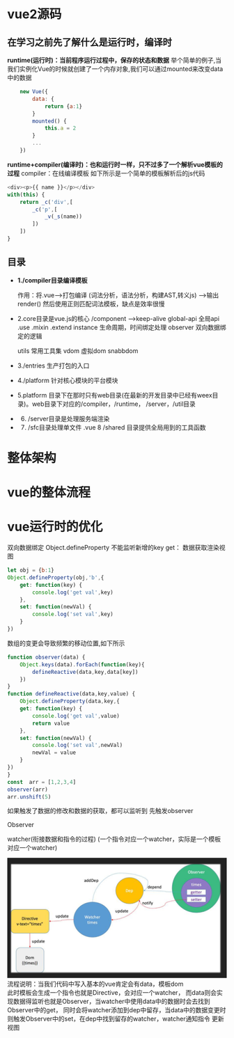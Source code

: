 # vue2源码

## 在学习之前先了解什么是运行时，编译时
**runtime(运行时)：当前程序运行过程中，保存的状态和数据**
    举个简单的例子,当我们实例化Vue的时候就创建了一个内存对象,我们可以通过mounted来改变data中的数据
```javascript
    new Vue({
        data: {
            return {a:1}
        }
        mounted() {
            this.a = 2
        }
        ...
    })
```
**runtime+compiler(编译时)：也和运行时一样，只不过多了一个解析vue模板的过程**
compiler：在线编译模板
    如下所示是一个简单的模板解析后的js代码
```javascript
<div><p>{{ name }}</p></div>
with(this) {
    return _c('div',[
        _c('p',[
            _v(_s(name))
        ])
    ])
}
```
## 目录
- **1./compiler目录编译模板**

    作用：将.vue-->打包编译 (词法分析，语法分析，构建AST,转义js) -->输出 render()
    然后使用正则匹配词法模板，缺点是效率很慢 
- 2.core目录是vue.js的核心
    /component -->keep-alive
    global-api 全局api .use .mixin .extend
    instance 生命周期，时间绑定处理
    observer 双向数据绑定的逻辑

    utils 常用工具集
    vdom 虚拟dom snabbdom
- 3./entries 生产打包的入口
- 4./platform 针对核心模块的平台模块
- 5.platform 目录下在那时只有web目录(在最新的开发目录中已经有weex目录)。web目录下对应的/compiler，/runtime，
    /server，/util目录
- 6. /server目录是处理服务端渲染
- 7. /sfc目录处理单文件 .vue
8 /shared 目录提供全局用到的工具函数
# 整体架构

# vue的整体流程

# vue运行时的优化

双向数据绑定
Object.defineProperty 
不能监听新增的key
get： 数据获取渲染视图

```javascript
let obj = {b:1}
Object.defineProperty(obj,'b',{
    get: function(key) {
        console.log('get val',key)
    },
    set: function(newVal) {
        console.log('set val',key)
    }
})
```
数组的变更会导致频繁的移动位置,如下所示
```javascript
function observer(data) {
    Object.keys(data).forEach(function(key){
        defineReactive(data,key,data[key])
    })
}
function defineReactive(data,key,value) {
    Object.defineProperty(data,key,{
    get: function(key) {
        console.log('get val',value)
        return value
    },
    set: function(newVal) {
        console.log('set val',newVal)
        newVal = value
    }
})
}
const  arr = [1,2,3,4]
observer(arr)
arr.unshift(5)
```
如果触发了数据的修改和数据的获取，都可以监听到
先触发observer




Observer

watcher(衔接数据和指令的过程)
 (一个指令对应一个watcher，实际是一个模板对应一个watcher)

 ![result1](/vue/双向绑定.png)
 流程说明：当我们代码中写入基本的vue肯定会有data，模板dom                                                                                                                                                                                                                                   
 此时模板会生成一个指令也就是Directive，会对应一个watcher，
 而data则会实现数据得监听也就是Observer，当watcher中使用data中的数据时会去找到Observer中的get，
 同时会将watcher添加到dep中留存，当data中的数据变更时则触发Observer中的set，在dep中找到留存的watcher，watcher通知指令
 更新视图